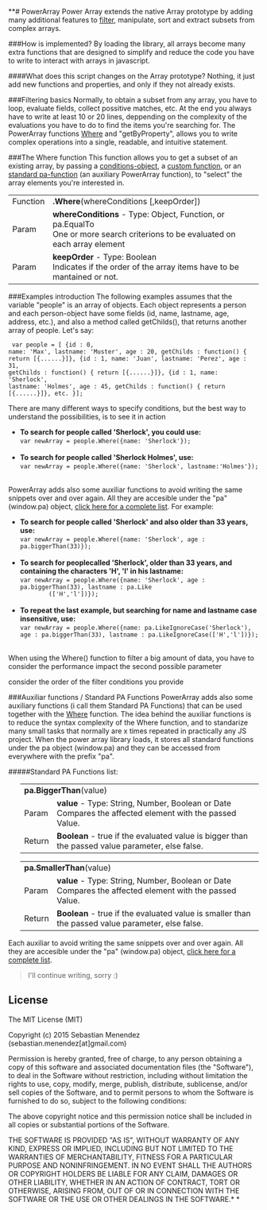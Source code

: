 **# PowerArray
Power Array extends the native Array prototype by adding many additional features to  [filter](#filtering), manipulate, sort and extract subsets from complex arrays.

###How is implemented?
By loading the library, all arrays become many extra functions that are designed to simplify and reduce the code you have to write to interact with arrays in javascript. 

####What does this script changes on the Array prototype?
Nothing, it just add new functions and properties, and only if they not already exists. 

###Filtering basics <a name="filtering"></a>
Normally, to obtain a subset from any array, you have to loop, evaluate fields, collect possitive matches, etc. 
At the end you always have to write at least 10 or 20 lines, deppending on the complexity of the evaluations you have to do to find the items you're searching for. The PowerArray functions [Where](#WhereFunction) and "getByProperty", allows you to write complex operations into a single, readable, and intuitive statement.

<a name="WhereFunction"></a>
###The Where function
This function allows you to get a subset of an existing array, by passing a [conditions-object](#WhereConditionsObject), a [custom function](#WhereCustomFunction), or an [standard pa-function](#WherePAStandardFunction) (an auxiliary PowerArray function), to "select" the array elements you're interested in.
 
<table>
<tr>
	<td>Function</td><td><b>.Where</b>(whereConditions [,keepOrder])<br></td>
</tr>
<tr>
	<td>Param</td><td><b>whereConditions</b> - Type: Object, Function, or pa.EqualTo<br>
	One or more search criterions to be evaluated on each array element
</td>
</tr>
<tr>
	<td>Param</td><td><b>keepOrder</b> - Type: Boolean<br>
	Indicates if the order of the array items have to be mantained or not.
</td>
</tr>
</table>
 
###Examples introduction
The following examples assumes that the variable "people" is an array of objects. Each object represents a person and each person-object have some fields (id, name, lastname, age, address, etc.), and also a method called getChilds(), that returns another array of people. Let's say:
<code><pre>
var people = [
			{id : 0, name: 'Max', lastname: 'Muster', age : 20, getChilds : function() { return [{......}]},
        	{id : 1, name: 'Juan', lastname: 'Perez', age : 31, getChilds : function() { return [{......}]},
            {id : 1, name: 'Sherlock', lastname: 'Holmes', age : 45, getChilds : function() { return [{......}]},
            etc.
}];
</pre></code>

There are many different ways to specify conditions, but the best way to understand the possibilities, is to see it in action

<ul>
      <li><b>To search for people called 'Sherlock', you could use:</b><br>
       <code>var newArray = people.Where({name: 'Sherlock'});</code></br></br>
      </li>
      <li><b>To search for people called 'Sherlock Holmes', use:</b><br>
            <code>var newArray = people.Where({name: 'Sherlock', lastname:'Holmes'});</code></br> </br>
      </li>
</ul>

PowerArray adds also some auxiliar functions to avoid writing the same snippets over and over again. All they are accesible under the "pa" (window.pa) object, [click here for a complete list](#WherePAStandardFunction). For example:
<ul>
      <li><b>To search for people called 'Sherlock' and also older than 33 years, use:</b><br>
            <code>var newArray = people.Where({name: 'Sherlock', age : pa.biggerThan(33)});</code></br></br>
      </li>
      <li><b>To search for peoplecalled 'Sherlock', older than 33 years, and containing the characters 'H', 'l' in his lastname:</b><br>
	  <code>var newArray = people.Where({name: 'Sherlock', age : pa.biggerThan(33), lastname : pa.Like
		(['H','l'])});</code></br><br>
      </li>
        <li><b>To repeat the last example, but searching for name and lastname case insensitive, use:</b><br>            <code>var newArray = people.Where({name: pa.LikeIgnoreCase('Sherlock'), age : pa.biggerThan(33), lastname : pa.LikeIgnoreCase(['H','l'])});</code></br></br>
      </li>
</ul>

When using the Where() function to filter a big amount of data, you have to consider the performance impact the second possible parameter 

consider the order of the filter conditions you provide


###Auxiliar functions / Standard PA Functions
PowerArray adds also some auxiliary functions (i call them Standard PA Functions) that can be used together with the [Where](#WhereFunction) function. The idea behind the auxiliar functions is to reduce the syntax complexity of the Where function, and to standarize many small tasks that normally are x times repeated in practically any JS project.
When the power array library loads, it stores all standard functions under the pa object (window.pa) and they can be accessed from everywhere with the prefix "pa".

#####Standard PA Functions list:

<ul style="list-style:none">
<table>
<tr>
	<td colspan=2><b>pa.BiggerThan</b>(value)<br></td>
</tr>
<tr>
	<td>
		Param</td><td><b>value</b> - Type: String, Number, Boolean or Date<br>
		Compares the affected element with the passed Value. 
	</td>
</tr>
<tr>
	<td>
		Return</td><td><b>Boolean</b> - true if the evaluated value is bigger than the passed value parameter, else false.
	</td>
</tr>
</table></li>
<li>
<table>
<tr>
	<td colspan=2><b>pa.SmallerThan</b>(value)<br></td>
</tr>
<tr>
	<td>
		Param</td><td><b>value</b> - Type: String, Number, Boolean or Date<br>
		Compares the affected element with the passed Value. 
	</td>
</tr>
<tr>
	<td>
		Return</td><td><b>Boolean</b> - true if the evaluated value is smaller than the passed value parameter, else false.
	</td>
</tr>
</table>
</ul>

Each auxiliar to avoid writing the same snippets over and over again. All they are accesible under the "pa" (window.pa) object, [click here for a complete list](#WherePAStandardFunction).

>I'll continue writing, sorry :)

## License
The MIT License (MIT)

Copyright (c) 2015 Sebastian Menendez (sebastian.menendez[at]gmail.com)

Permission is hereby granted, free of charge, to any person obtaining a copy of
this software and associated documentation files (the "Software"), to deal in
the Software without restriction, including without limitation the rights to
use, copy, modify, merge, publish, distribute, sublicense, and/or sell copies
of the Software, and to permit persons to whom the Software is furnished to do
so, subject to the following conditions:

The above copyright notice and this permission notice shall be included in all
copies or substantial portions of the Software.

THE SOFTWARE IS PROVIDED "AS IS", WITHOUT WARRANTY OF ANY KIND, EXPRESS OR
IMPLIED, INCLUDING BUT NOT LIMITED TO THE WARRANTIES OF MERCHANTABILITY,
FITNESS FOR A PARTICULAR PURPOSE AND NONINFRINGEMENT. IN NO EVENT SHALL THE
AUTHORS OR COPYRIGHT HOLDERS BE LIABLE FOR ANY CLAIM, DAMAGES OR OTHER
LIABILITY, WHETHER IN AN ACTION OF CONTRACT, TORT OR OTHERWISE, ARISING FROM,
OUT OF OR IN CONNECTION WITH THE SOFTWARE OR THE USE OR OTHER DEALINGS IN THE
SOFTWARE.*
*
